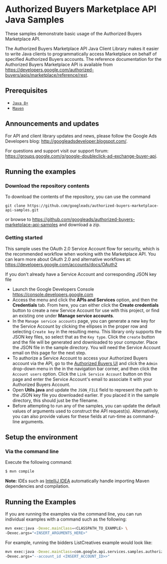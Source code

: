 # Authorized Buyers Marketplace API Java Samples

These samples demonstrate basic usage of the Authorized Buyers Marketplace API.

The Authorized Buyers Marketplace API Java Client Library makes it easier to
write Java clients to programmatically access Marketplace on behalf of specified
Authorized Buyers accounts. The reference documentation for the Authorized
Buyers Marketplace API is available from
<https://developers.google.com/authorized-buyers/apis/marketplace/reference/rest>.

## Prerequisites
- [`Java 8+`](http://java.com)
- [`Maven`](http://maven.apache.org)

## Announcements and updates

For API and client library updates and news, please follow the Google Ads
Developers blog: <http://googleadsdeveloper.blogspot.com/>.

For questions and support visit our support forum:
<https://groups.google.com/g/google-doubleclick-ad-exchange-buyer-api>.


## Running the examples

### Download the repository contents

To download the contents of the repository, you can use the command

```
git clone https://github.com/googleads/authorized-buyers-marketplace-api-samples.git
```

or browse to <https://github.com/googleads/authorized-buyers-marketplace-api-samples>
and download a zip.

### Getting started

This sample uses the OAuth 2.0 Service Account flow for security, which is the
recommended workflow when working with the Marketplace API. You can learn
more about OAuth 2.0 and alternative workflows at:
<https://developers.google.com/accounts/docs/OAuth2>

If you don't already have a Service Account and corresponding JSON key file

 * Launch the Google Developers Console <https://console.developers.google.com>
 * Access the menu and click the **APIs and Services** option, and then the
   **Credentials** tab. From here, you can either click the
   **Create credentials** button to create a new Service Account for use with
   this project, or find an existing one under **Manage service accounts**.
 * In the `Manage service accounts` page, you can generate a new key for the
   Service Account by clicking the ellipses in the proper row and selecting
   `Create key` in the resulting menu. This library only supports the JSON key
   files, so select that as the `Key type`. Click the `create` button and the
   file will be generated and downloaded to your computer. Place the JSON file
   in the sample directory. You will need the Service Account email on this
   page for the next step.
 * To authorize a Service Account to access your Authorized Buyers account via
   the API, go to the
   [Authorized Buyers UI](https://www.google.com/authorizedbuyers)
   and click the `Admin` drop-down menu in the in the navigation bar corner, and
   then click the `Account users` option. Click the `Link Service Account`
   button on this page and enter the Service Account's email to associate it
   with your Authorized Buyers Account.
 * Open **Utils.java** and update the `JSON_FILE` field to represent the path to
   the JSON key file you downloaded earlier. If you placed it in the sample
   directory, this should just be the filename.
 * Before attempting to run any of the samples, you can update the default
   values of arguments used to construct the API request(s). Alternatively, you
   can also provide values for these fields at run-time as command-line
   arguments.

## Setup the environment
### Via the command line

Execute the following command:

```bash
$ mvn compile
```

**Note:** IDEs such as [IntelliJ IDEA](https://www.jetbrains.com/idea/)
automatically handle importing Maven dependencies and compilation.

## Running the Examples

If you are running the examples via the command line, you can run individual
examples with a command such as the following:

```bash
mvn exec:java -Dexec.mainClass=<CLASSPATH_TO_EXAMPLE> \
-Dexec.args="<INSERT_ARGUMENTS_HERE>"
```

For example, running the bidders ListCreatives example would look like:

```bash
mvn exec:java -Dexec.mainClass=com.google.api.services.samples.authorizedbuyers.marketplace.v1.buyers.clients.ListClients \
-Dexec.args="--account_id <INSERT_ACCOUNT_ID>>"
```
